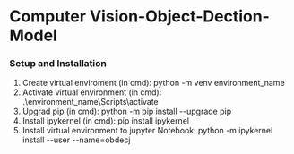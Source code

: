 # Computer Vision-Object-Dection-Model
### Setup and Installation
1. Create virtual enviroment (in cmd): python -m venv environment_name
2. Activate virtual environment (in cmd): .\environment_name\Scripts\activate  
3. Upgrad pip (in cmd): python -m pip install --upgrade pip
4. Install ipykernel (in cmd): pip install ipykernel
5. Install virtual environment to jupyter Notebook: python -m ipykernel install --user --name=obdecj
